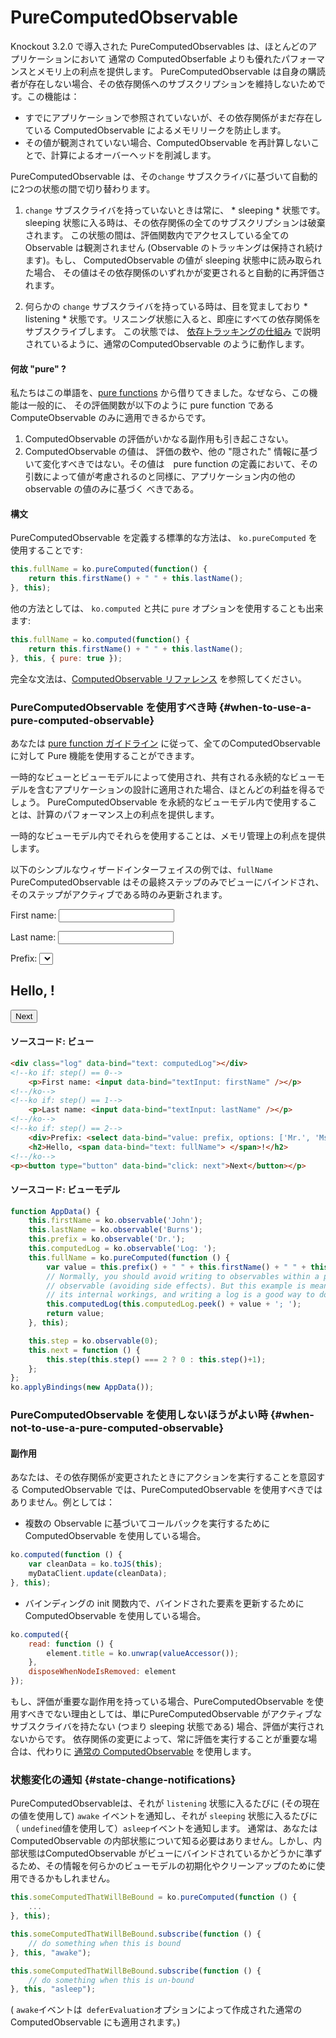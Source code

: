 # PureComputedObservable

Knockout 3.2.0 で導入された PureComputedObservables は、ほとんどのアプリケーションにおいて 通常の ComputedObserfable よりも優れたパフォーマンスとメモリ上の利点を提供します。
PureComputedObservable は自身の購読者が存在しない場合、その依存関係へのサブスクリプションを維持しないためです。この機能は：

* すでにアプリケーションで参照されていないが、その依存関係がまだ存在している ComputedObservable によるメモリリークを防止します。
* その値が観測されていない場合、ComputedObservable を再計算しないことで、計算によるオーバーヘッドを削減します。

PureComputedObservable は、その`change` サブスクライバに基づいて自動的に2つの状態の間で切り替わります。

1. `change` サブスクライバを持っていないときは常に、 * sleeping * 状態です。 sleeping 状態に入る時は、その依存関係の全てのサブスクリプションは破棄されます。
この状態の間は、評価関数内でアクセスしている全てのObservable は観測されません (Observable のトラッキングは保持され続けます)。もし、 ComputedObservable の値が sleeping 状態中に読み取られた場合、 その値はその依存関係のいずれかが変更されると自動的に再評価されます。

2. 何らかの `change` サブスクライバを持っている時は、目を覚ましており * listening * 状態です。リスニング状態に入ると、即座にすべての依存関係をサブスクライブします。
この状態では、 [依存トラッキングの仕組み](./computed-dependency-tracking) で説明されているように、通常のComputedObservable のように動作します。

#### 何故 "pure" ?

私たちはこの単語を、[pure functions](http://en.wikipedia.org/wiki/Pure_function) から借りてきました。なぜなら、この機能は一般的に、 その評価関数が以下のように pure function である ComputeObservable  のみに適用できるからです。

1. ComputedObservable の評価がいかなる副作用も引き起こさない。
2. ComputedObservable の値は、 評価の数や、他の "隠された" 情報に基づいて変化すべきではない。その値は　pure function の定義において、その引数によって値が考慮されるのと同様に、アプリケーション内の他のobservable の値のみに基づく べきである。

#### 構文

PureComputedObservable を定義する標準的な方法は、 `ko.pureComputed` を使用することです:

```javascript
this.fullName = ko.pureComputed(function() {
    return this.firstName() + " " + this.lastName();
}, this);
```

他の方法としては、 `ko.computed` と共に `pure` オプションを使用することも出来ます:

```javascript
this.fullName = ko.computed(function() {
    return this.firstName() + " " + this.lastName();
}, this, { pure: true });
```

完全な文法は、[ComputedObservable リファレンス](./computed-reference) を参照してください。

### PureComputedObservable を使用すべき時 {#when-to-use-a-pure-computed-observable}

あなたは [pure function ガイドライン](./computed-pure#pure-computed-function-defined) に従って、全てのComputedObservable に対して Pure 機能を使用することができます。

一時的なビューとビューモデルによって使用され、共有される永続的なビューモデルを含むアプリケーションの設計に適用された場合、ほとんどの利益を得るでしょう。
PureComputedObservable を永続的なビューモデル内で使用することは、計算のパフォーマンス上の利点を提供します。

一時的なビューモデル内でそれらを使用することは、メモリ管理上の利点を提供します。

以下のシンプルなウィザードインターフェイスの例では、`fullName` PureComputedObservable はその最終ステップのみでビューにバインドされ、そのステップがアクティブである時のみ更新されます。


<div class="liveExample" id="wizard-example">

<div class="log" data-bind="text: computedLog"></div>
<!--ko if: step() == 0-->
    <p>First name: <input data-bind="textInput: firstName" /></p>
<!--/ko-->
<!--ko if: step() == 1-->
    <p>Last name: <input data-bind="textInput: lastName" /></p>
<!--/ko-->
<!--ko if: step() == 2-->
    <div>Prefix: <select data-bind="value: prefix, options: ['Mr.', 'Ms.','Mrs.','Dr.']"></select></div>
    <h2>Hello, <span data-bind="text: fullName"> </span>!</h2>
<!--/ko-->
<p><button type="button" data-bind="click: next">Next</button></p>

<script type="text/javascript">

// Temporarily redirect ko.applyBindings to scope it to this live example
var realKoApplyBindings = ko.applyBindings;
ko.applyBindings = function() {
	if (arguments.length === 1)
		return ko.applyBindings(arguments[0], document.getElementById('wizard-example'));
	return realKoApplyBindings.apply(ko, arguments);
}

/*<![CDATA[*/
function AppData() {
    this.firstName = ko.observable('John');
    this.lastName = ko.observable('Burns');
    this.prefix = ko.observable('Dr.');
    this.computedLog = ko.observable('Log: ');
    this.fullName = ko.pureComputed(function () {
        var value = this.prefix() + " " + this.firstName() + " " + this.lastName();
        // Normally, you should avoid writing to observables within a pure computed
        // observable (avoiding side effects). But this example is meant to demonstrate
        // its internal workings, and writing a log is a good way to do so.
        this.computedLog(this.computedLog.peek() + value + '; ');
        return value;
    }, this);

    this.step = ko.observable(0);
    this.next = function () {
        this.step(this.step() === 2 ? 0 : this.step()+1);
    };
};
ko.applyBindings(new AppData());
/*]]>*/

ko.applyBindings = realKoApplyBindings;

</script>
</div>


#### ソースコード: ビュー

```html
<div class="log" data-bind="text: computedLog"></div>
<!--ko if: step() == 0-->
    <p>First name: <input data-bind="textInput: firstName" /></p>
<!--/ko-->
<!--ko if: step() == 1-->
    <p>Last name: <input data-bind="textInput: lastName" /></p>
<!--/ko-->
<!--ko if: step() == 2-->
    <div>Prefix: <select data-bind="value: prefix, options: ['Mr.', 'Ms.','Mrs.','Dr.']"></select></div>
    <h2>Hello, <span data-bind="text: fullName"> </span>!</h2>
<!--/ko-->
<p><button type="button" data-bind="click: next">Next</button></p>
```

#### ソースコード: ビューモデル

```javascript
function AppData() {
    this.firstName = ko.observable('John');
    this.lastName = ko.observable('Burns');
    this.prefix = ko.observable('Dr.');
    this.computedLog = ko.observable('Log: ');
    this.fullName = ko.pureComputed(function () {
        var value = this.prefix() + " " + this.firstName() + " " + this.lastName();
        // Normally, you should avoid writing to observables within a pure computed
        // observable (avoiding side effects). But this example is meant to demonstrate
        // its internal workings, and writing a log is a good way to do so.
        this.computedLog(this.computedLog.peek() + value + '; ');
        return value;
    }, this);

    this.step = ko.observable(0);
    this.next = function () {
        this.step(this.step() === 2 ? 0 : this.step()+1);
    };
};
ko.applyBindings(new AppData());
```

### PureComputedObservable を使用しないほうがよい時 {#when-not-to-use-a-pure-computed-observable}

#### 副作用

あなたは、その依存関係が変更されたときにアクションを実行することを意図する ComputedObservable では、PureComputedObservable を使用すべきではありません。例としては：

* 複数の Observable に基づいてコールバックを実行するために ComputedObservable を使用している場合。

```javascript
ko.computed(function () {
    var cleanData = ko.toJS(this);
    myDataClient.update(cleanData);
}, this);
```

* バインディングの init 関数内で、バインドされた要素を更新するために ComputedObservable を使用している場合。

```javascript
ko.computed({
    read: function () {
        element.title = ko.unwrap(valueAccessor());
    },
    disposeWhenNodeIsRemoved: element
});
```

もし、評価が重要な副作用を持っている場合、PureComputedObservable を使用すべきでない理由としては、単にPureComputedObservable がアクティブなサブスクライバを持たない (つまり sleeping 状態である) 場合、評価が実行されないからです。
依存関係の変更によって、常に評価を実行することが重要な場合は、代わりに [通常の ComputedObservable](./computedObservables) を使用します。

### 状態変化の通知 {#state-change-notifications}

PureComputedObservableは、それが `listening` 状態に入るたびに  (その現在の値を使用して) `awake` イベントを通知し、それが `sleeping` 状態に入るたびに（ `undefined`値を使用して）`asleep`イベントを通知します。
通常は、あなたは ComputedObservable の内部状態について知る必要はありません。しかし、内部状態はComputedObservable がビューにバインドされているかどうかに準ずるため、その情報を何らかのビューモデルの初期化やクリーンアップのために使用できるかもしれません。

```javascript
this.someComputedThatWillBeBound = ko.pureComputed(function () {
    ...
}, this);

this.someComputedThatWillBeBound.subscribe(function () {
    // do something when this is bound
}, this, "awake");

this.someComputedThatWillBeBound.subscribe(function () {
    // do something when this is un-bound
}, this, "asleep");
```

( `awake`イベントは` deferEvaluation`オプションによって作成された通常の ComputedObservable にも適用されます。)
